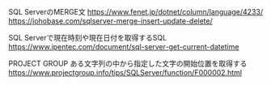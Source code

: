 SQL ServerのMERGE文
https://www.fenet.jp/dotnet/column/language/4233/
https://johobase.com/sqlserver-merge-insert-update-delete/

SQL Serverで現在時刻や現在日付を取得するSQL
https://www.ipentec.com/document/sql-server-get-current-datetime

PROJECT GROUP
ある文字列の中から指定した文字の開始位置を取得する
https://www.projectgroup.info/tips/SQLServer/function/F000002.html
